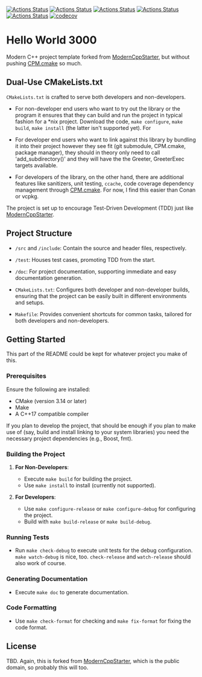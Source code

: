 [![Actions Status](https://github.com/joaotavora/hello-world-3000/workflows/MacOS/badge.svg)](https://github.com/joaotavora/hello-world-3000/actions)
[![Actions Status](https://github.com/joaotavora/hello-world-3000/workflows/Windows/badge.svg)](https://github.com/joaotavora/hello-world-3000/actions)
[![Actions Status](https://github.com/joaotavora/hello-world-3000/workflows/Ubuntu/badge.svg)](https://github.com/joaotavora/hello-world-3000/actions)
[![Actions Status](https://github.com/joaotavora/hello-world-3000/workflows/Style/badge.svg)](https://github.com/joaotavora/hello-world-3000/actions)
[![Actions Status](https://github.com/joaotavora/hello-world-3000/workflows/Install/badge.svg)](https://github.com/joaotavora/hello-world-3000/actions)
[![codecov](https://codecov.io/gh/joaotavora/hello-world-3000/branch/master/graph/badge.svg)](https://codecov.io/gh/joaotavora/hello-world-3000)

# Hello World 3000

Modern C++ project template forked from
[ModernCppStarter][modern-cpp-starter], but without pushing
[CPM.cmake][cpm-cmake] so much.

## Dual-Use CMakeLists.txt

`CMakeLists.txt` is crafted to serve both developers and
non-developers.

- For non-developer end users who want to try out the library or the
  program it ensures that they can build and run the project in typical
  fashion for a *nix project.  Download the code, `make configure`,
  `make build`, `make install` (the latter isn't supported yet).  For
  
- For developer end users who want to link against this library by
  bundling it into their project however they see fit (git submodule,
  CPM.cmake, package manager), they should in theory only need to call
  'add_subdirectory()' and they will have the the Greeter, GreeterExec
  targets available.

- For developers of the library, on the other hand, there are
  additional features like sanitizers, unit testing, `ccache`, code
  coverage dependency management through [CPM.cmake][cpm-cmake].  For
  now, I find this easier than Conan or vcpkg.

The project is set up to encourage Test-Driven Development (TDD) just
like [ModernCppStarter][modern-cpp-starter].

## Project Structure

* `/src` and `/include`: Contain the source and header files,
  respectively.

* `/test`: Houses test cases, promoting TDD from the start.

* `/doc`: For project documentation, supporting immediate and easy
  documentation generation.

* `CMakeLists.txt`: Configures both developer and non-developer
  builds, ensuring that the project can be easily built in different
  environments and setups.

* `Makefile`: Provides convenient shortcuts for common tasks, tailored
  for both developers and non-developers.

## Getting Started 

This part of the README could be kept for whatever project you make of
this.

### Prerequisites

Ensure the following are installed:

- CMake (version 3.14 or later)
- Make
- A C++17 compatible compiler

If you plan to develop the project, that should be enough if you plan
to make use of (say, build and install linking to your system
libraries) you need the necessary project dependencies (e.g., Boost,
fmt).

### Building the Project

1. **For Non-Developers**: 
   - Execute `make build` for building the project.
   - Use `make install` to install (currently not supported).

2. **For Developers**: 
   - Use `make configure-release` or `make configure-debug` for configuring the project.
   - Build with `make build-release` or `make build-debug`.

### Running Tests

- Run `make check-debug` to execute unit tests for the debug
  configuration.  `make watch-debug` is nice, too.  `check-release`
  and `watch-release` should also work of course.

### Generating Documentation

- Execute `make doc` to generate documentation.

### Code Formatting

- Use `make check-format` for checking and `make fix-format` for
  fixing the code format.

## License

TBD.  Again, this is forked from
[ModernCppStarter][modern-cpp-starter], which is the public domain, so
probably this will too.

[modern-cpp-starter]: https://github.com/TheLartians/ModernCppStarter
[cpm-cmake]: https://github.com/cpm-cmake/CPM.cmake
